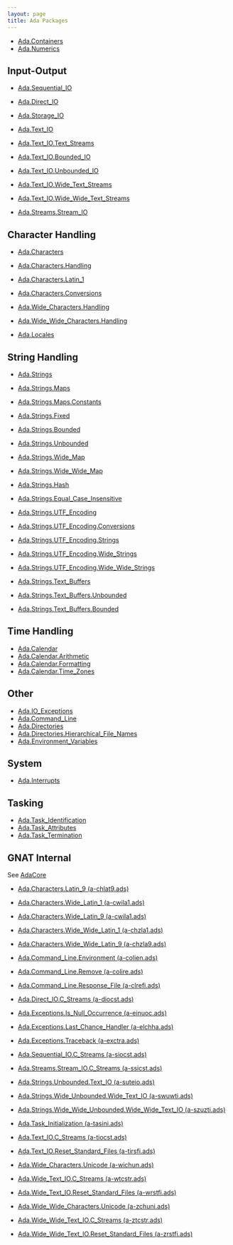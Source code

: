 ```yaml
---
layout: page
title: Ada Packages
---
```


- [Ada.Containers](/ada/man/ada-containers/)
- [Ada.Numerics](/ada/man/ada-numerics/)

## Input-Output

- [Ada.Sequential_IO](https://www.adaic.org/resources/add_content/standards/12rm/html/RM-A-8-1.html)
- [Ada.Direct_IO](https://www.adaic.org/resources/add_content/standards/12rm/html/RM-A-8-4.html)
- [Ada.Storage_IO](https://www.adaic.org/resources/add_content/standards/12rm/html/RM-A-9.html)

- [Ada.Text_IO](https://www.adaic.org/resources/add_content/standards/12rm/html/RM-A-10-1.html)
- [Ada.Text_IO.Text_Streams](https://www.adaic.org/resources/add_content/standards/12rm/html/RM-A-12-2.html)
- [Ada.Text_IO.Bounded_IO](https://www.adaic.org/resources/add_content/standards/12rm/html/RM-A-10-11.html)
- [Ada.Text_IO.Unbounded_IO](https://www.adaic.org/resources/add_content/standards/12rm/html/RM-A-10-12.html)

- [Ada.Text_IO.Wide_Text_Streams](https://www.adaic.org/resources/add_content/standards/12rm/html/RM-A-12-3.html)
- [Ada.Text_IO.Wide_Wide_Text_Streams](https://www.adaic.org/resources/add_content/standards/12rm/html/RM-A-12-4.html)

- [Ada.Streams.Stream_IO](https://www.adaic.org/resources/add_content/standards/12rm/html/RM-A-12-1.html)

## Character Handling

- [Ada.Characters](https://www.adaic.org/resources/add_content/standards/12rm/html/RM-A-3-1.html)
- [Ada.Characters.Handling](https://www.adaic.org/resources/add_content/standards/12rm/html/RM-A-3-2.html)
- [Ada.Characters.Latin_1](https://www.adaic.org/resources/add_content/standards/12rm/html/RM-A-3-3.html)
- [Ada.Characters.Conversions](https://www.adaic.org/resources/add_content/standards/12rm/html/RM-A-3-4.html)
- [Ada.Wide_Characters.Handling](https://www.adaic.org/resources/add_content/standards/12rm/html/RM-A-3-5.html)
- [Ada.Wide_Wide_Characters.Handling](https://www.adaic.org/resources/add_content/standards/12rm/html/RM-A-3-6.html)

- [Ada.Locales](https://www.adaic.org/resources/add_content/standards/12rm/html/RM-A-19.html)


## String Handling

- [Ada.Strings](https://www.adaic.org/resources/add_content/standards/12rm/html/RM-A-4-1.html)

- [Ada.Strings.Maps](https://www.adaic.org/resources/add_content/standards/12rm/html/RM-A-4-2.html)
- [Ada.Strings.Maps.Constants](https://www.adaic.org/resources/add_content/standards/12rm/html/RM-A-4-6.html)

- [Ada.Strings.Fixed](https://www.adaic.org/resources/add_content/standards/12rm/html/RM-A-4-3.html)
- [Ada.Strings.Bounded](https://www.adaic.org/resources/add_content/standards/12rm/html/RM-A-4-4.html)
- [Ada.Strings.Unbounded](https://www.adaic.org/resources/add_content/standards/12rm/html/RM-A-4-5.html)

- [Ada.Strings.Wide_Map](https://www.adaic.org/resources/add_content/standards/12rm/html/RM-A-4-7.html)
- [Ada.Strings.Wide_Wide_Map](https://www.adaic.org/resources/add_content/standards/12rm/html/RM-A-4-8.html)

- [Ada.Strings.Hash](https://www.adaic.org/resources/add_content/standards/12rm/html/RM-A-4-9.html)
- [Ada.Strings.Equal_Case_Insensitive](https://www.adaic.org/resources/add_content/standards/12rm/html/RM-A-4-10.html)

- [Ada.Strings.UTF_Encoding](https://www.adaic.org/resources/add_content/standards/12rm/html/RM-A-4-11.html#I6011)
- [Ada.Strings.UTF_Encoding.Conversions](https://www.adaic.org/resources/add_content/standards/12rm/html/RM-A-4-11.html#I6022)
- [Ada.Strings.UTF_Encoding.Strings](https://www.adaic.org/resources/add_content/standards/12rm/html/RM-A-4-11.html#I6028)
- [Ada.Strings.UTF_Encoding.Wide_Strings](https://www.adaic.org/resources/add_content/standards/12rm/html/RM-A-4-11.html#I6035)
- [Ada.Strings.UTF_Encoding.Wide_Wide_Strings](https://www.adaic.org/resources/add_content/standards/12rm/html/RM-A-4-11.html#I6042)

- [Ada.Strings.Text_Buffers](http://www.ada-auth.org/standards/2xrm/html/RM-A-4-12.html#I6571)
- [Ada.Strings.Text_Buffers.Unbounded](http://www.ada-auth.org/standards/2xrm/html/RM-A-4-12.html#I6585)
- [Ada.Strings.Text_Buffers.Bounded](http://www.ada-auth.org/standards/2xrm/html/RM-A-4-12.html#I6592)

## Time Handling

- [Ada.Calendar](https://www.adaic.org/resources/add_content/standards/12rm/html/RM-9-6.html#I4120)
- [Ada.Calendar.Arithmetic](https://www.adaic.org/resources/add_content/standards/12rm/html/RM-9-6-1.html#I4148)
- [Ada.Calendar.Formatting](https://www.adaic.org/resources/add_content/standards/12rm/html/RM-9-6-1.html#I4152)
- [Ada.Calendar.Time_Zones](https://www.adaic.org/resources/add_content/standards/12rm/html/RM-9-6-1.html#I4148)

## Other

- [Ada.IO_Exceptions](https://www.adaic.org/resources/add_content/standards/12rm/html/RM-A-13.html)
- [Ada.Command_Line](https://www.adaic.org/resources/add_content/standards/12rm/html/RM-A-15.html)
- [Ada.Directories](https://www.adaic.org/resources/add_content/standards/12rm/html/RM-A-16.html)
- [Ada.Directories.Hierarchical_File_Names](https://www.adaic.org/resources/add_content/standards/12rm/html/RM-A-16-1.html)
- [Ada.Environment_Variables](https://www.adaic.org/resources/add_content/standards/12rm/html/RM-A-17.html)

## System

- [Ada.Interrupts](https://www.adaic.org/resources/add_content/standards/12rm/html/RM-C-3-2.html)

## Tasking

- [Ada.Task_Identification](https://www.adaic.org/resources/add_content/standards/12rm/html/RM-C-7-1.html)
- [Ada.Task_Attributes](https://www.adaic.org/resources/add_content/standards/12rm/html/RM-C-7-2.html)
- [Ada.Task_Termination](https://www.adaic.org/resources/add_content/standards/12rm/html/RM-C-7-3.html)


## GNAT Internal

See [AdaCore](https://docs.adacore.com/gnat_rm-docs/html/gnat_rm/gnat_rm/the_gnat_library.html)

- [Ada.Characters.Latin_9 (a-chlat9.ads)]()
- [Ada.Characters.Wide_Latin_1 (a-cwila1.ads)]()
- [Ada.Characters.Wide_Latin_9 (a-cwila1.ads)]()
- [Ada.Characters.Wide_Wide_Latin_1 (a-chzla1.ads)]()
- [Ada.Characters.Wide_Wide_Latin_9 (a-chzla9.ads)]()

- [Ada.Command_Line.Environment (a-colien.ads)]()
- [Ada.Command_Line.Remove (a-colire.ads)]()
- [Ada.Command_Line.Response_File (a-clrefi.ads)]()
- [Ada.Direct_IO.C_Streams (a-diocst.ads)]()
- [Ada.Exceptions.Is_Null_Occurrence (a-einuoc.ads)]()
- [Ada.Exceptions.Last_Chance_Handler (a-elchha.ads)]()
- [Ada.Exceptions.Traceback (a-exctra.ads)]()
- [Ada.Sequential_IO.C_Streams (a-siocst.ads)]()
- [Ada.Streams.Stream_IO.C_Streams (a-ssicst.ads)]()
- [Ada.Strings.Unbounded.Text_IO (a-suteio.ads)]()
- [Ada.Strings.Wide_Unbounded.Wide_Text_IO (a-swuwti.ads)]()
- [Ada.Strings.Wide_Wide_Unbounded.Wide_Wide_Text_IO (a-szuzti.ads)]()
- [Ada.Task_Initialization (a-tasini.ads)]()
- [Ada.Text_IO.C_Streams (a-tiocst.ads)]()
- [Ada.Text_IO.Reset_Standard_Files (a-tirsfi.ads)]()
- [Ada.Wide_Characters.Unicode (a-wichun.ads)]()
- [Ada.Wide_Text_IO.C_Streams (a-wtcstr.ads)]()
- [Ada.Wide_Text_IO.Reset_Standard_Files (a-wrstfi.ads)]()
- [Ada.Wide_Wide_Characters.Unicode (a-zchuni.ads)]()
- [Ada.Wide_Wide_Text_IO.C_Streams (a-ztcstr.ads)]()
- [Ada.Wide_Wide_Text_IO.Reset_Standard_Files (a-zrstfi.ads)]()
